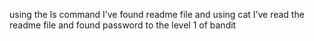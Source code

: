 using the ls command I’ve found readme file and using cat I’ve read the readme file and found password to the level 1 of bandit

